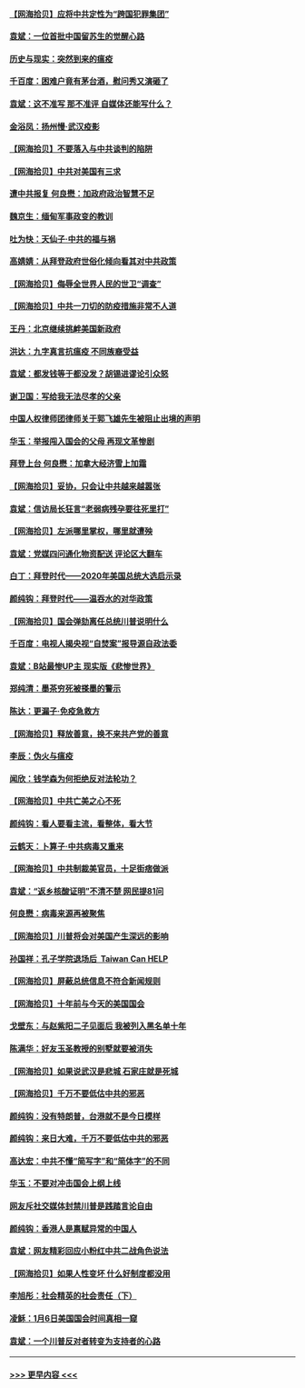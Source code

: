 #### [【网海拾贝】应将中共定性为“跨国犯罪集团”](../pages/nsc993/n12740430.md?t=02091601) 
#### [袁斌：一位首批中国留苏生的觉醒心路](../pages/nsc993/n12740396.md?t=02091601) 
#### [历史与现实：突然到来的瘟疫](../pages/nsc993/n12738507.md?t=02091601) 
#### [千百度：困难户竟有茅台酒，慰问秀又演砸了](../pages/nsc993/n12738362.md?t=02091601) 
#### [袁斌：这不准写 那不准评 自媒体还能写什么？](../pages/nsc993/n12737833.md?t=02091601) 
#### [金浴凤：扬州慢‧武汉疫影](../pages/nsc993/n12737248.md?t=02091601) 
#### [【网海拾贝】不要落入与中共谈判的陷阱](../pages/nsc993/n12735229.md?t=02091601) 
#### [【网海拾贝】中共对美国有三求](../pages/nsc993/n12735197.md?t=02091601) 
#### [遭中共报复 何良懋：加政府政治智慧不足](../pages/nsc993/n12734323.md?t=02091601) 
#### [魏京生：缅甸军事政变的教训](../pages/nsc993/n12732470.md?t=02091601) 
#### [吐为快：天仙子·中共的福与祸](../pages/nsc993/n12732165.md?t=02091601) 
#### [高婧婧：从拜登政府世俗化倾向看其对中共政策](../pages/nsc993/n12730028.md?t=02091601) 
#### [【网海拾贝】侮辱全世界人民的世卫“调查”](../pages/nsc993/n12727884.md?t=02091601) 
#### [【网海拾贝】中共一刀切的防疫措施非常不人道](../pages/nsc993/n12724879.md?t=02091601) 
#### [王丹：北京继续挑衅美国新政府](../pages/nsc993/n12722456.md?t=02091601) 
#### [洪达：九字真言抗瘟疫 不同族裔受益](../pages/nsc993/n12722448.md?t=02091601) 
#### [袁斌：都发钱等于都没发？胡锡进谬论引众怒](../pages/nsc993/n12722393.md?t=02091601) 
#### [谢卫国：写给我无法尽孝的父亲](../pages/nsc993/n12720325.md?t=02091601) 
#### [中国人权律师团律师关于郭飞雄先生被阻止出境的声明](../pages/nsc993/n12720203.md?t=02091601) 
#### [华玉：举报闯入国会的父母 再现文革惨剧](../pages/nsc993/n12719070.md?t=02091601) 
#### [拜登上台 何良懋：加拿大经济雪上加霜](../pages/nsc993/n12718943.md?t=02091601) 
#### [【网海拾贝】妥协，只会让中共越来越嚣张](../pages/nsc993/n12717392.md?t=02091601) 
#### [袁斌：信访局长狂言“老弱病残孕要往死里打”](../pages/nsc993/n12717343.md?t=02091601) 
#### [【网海拾贝】左派哪里掌权，哪里就遭殃](../pages/nsc993/n12715009.md?t=02091601) 
#### [袁斌：党媒四问通化物资配送 评论区大翻车](../pages/nsc993/n12714950.md?t=02091601) 
#### [白丁：拜登时代——2020年美国总统大选启示录](../pages/nsc993/n12714920.md?t=02091601) 
#### [颜纯钩：拜登时代——温吞水的对华政策](../pages/nsc993/n12713245.md?t=02091601) 
#### [【网海拾贝】国会弹劾离任总统川普说明什么](../pages/nsc993/n12712816.md?t=02091601) 
#### [千百度：电视人揭央视“自焚案”报导源自政法委](../pages/nsc993/n12709760.md?t=02091601) 
#### [袁斌：B站最惨UP主 现实版《悲惨世界》](../pages/nsc993/n12709686.md?t=02091601) 
#### [郑纯清：墨茶穷死被搽墨的警示](../pages/nsc993/n12709262.md?t=02091601) 
#### [陈达：更漏子·免疫急救方](../pages/nsc993/n12709244.md?t=02091601) 
#### [【网海拾贝】释放善意，换不来共产党的善意](../pages/nsc993/n12708361.md?t=02091601) 
#### [李辰：伪火与瘟疫](../pages/nsc993/n12707981.md?t=02091601) 
#### [闻欣：钱学森为何拒绝反对法轮功？](../pages/nsc993/n12707407.md?t=02091601) 
#### [【网海拾贝】中共亡美之心不死](../pages/nsc993/n12707621.md?t=02091601) 
#### [颜纯钩：看人要看主流，看整体，看大节](../pages/nsc993/n12707536.md?t=02091601) 
#### [云鹤天：卜算子‧中共病毒又重来](../pages/nsc993/n12707408.md?t=02091601) 
#### [【网海拾贝】中共制裁美官员，十足街痞做派](../pages/nsc993/n12705115.md?t=02091601) 
#### [袁斌：“返乡核酸证明”不清不楚 网民提81问](../pages/nsc993/n12704982.md?t=02091601) 
#### [何良懋：病毒来源再被聚焦](../pages/nsc993/n12704944.md?t=02091601) 
#### [【网海拾贝】川普将会对美国产生深远的影响](../pages/nsc993/n12703045.md?t=02091601) 
#### [孙国祥：孔子学院退场后  Taiwan Can HELP](../pages/nsc993/n12702430.md?t=02091601) 
#### [【网海拾贝】屏蔽总统信息不符合新闻规则](../pages/nsc993/n12699998.md?t=02091601) 
#### [【网海拾贝】十年前与今天的美国国会](../pages/nsc993/n12696993.md?t=02091601) 
#### [戈壁东：与赵紫阳二子见面后 我被列入黑名单十年](../pages/nsc993/n12696215.md?t=02091601) 
#### [陈满华：好友玉圣教授的别墅就要被消失](../pages/nsc993/n12695411.md?t=02091601) 
#### [【网海拾贝】如果说武汉是悲城 石家庄就是死城](../pages/nsc993/n12694589.md?t=02091601) 
#### [【网海拾贝】千万不要低估中共的邪恶](../pages/nsc993/n12692771.md?t=02091601) 
#### [颜纯钩：没有特朗普，台港就不是今日模样](../pages/nsc993/n12692678.md?t=02091601) 
#### [颜纯钩：来日大难，千万不要低估中共的邪恶](../pages/nsc993/n12692080.md?t=02091601) 
#### [高达宏：中共不懂“简写字”和“简体字”的不同](../pages/nsc993/n12692068.md?t=02091601) 
#### [华玉：不要对冲击国会上纲上线](../pages/nsc993/n12689948.md?t=02091601) 
#### [网友斥社交媒体封禁川普是践踏言论自由](../pages/nsc993/n12687482.md?t=02091601) 
#### [颜纯钩：香港人是禀赋异常的中国人](../pages/nsc993/n12685142.md?t=02091601) 
#### [袁斌：网友精彩回应小粉红中共二战角色说法](../pages/nsc993/n12684994.md?t=02091601) 
#### [【网海拾贝】如果人性变坏 什么好制度都没用](../pages/nsc993/n12683000.md?t=02091601) 
#### [李旭彤：社会精英的社会责任（下）](../pages/nsc993/n12680604.md?t=02091601) 
#### [凌稣：1月6日美国国会时间真相一窥](../pages/nsc993/n12682780.md?t=02091601) 
#### [袁斌：一个川普反对者转变为支持者的心路](../pages/nsc993/n12682700.md?t=02091601) 

----
#### [ >>> 更早内容 <<< ](../indexes/nsc993-earlier.md)

